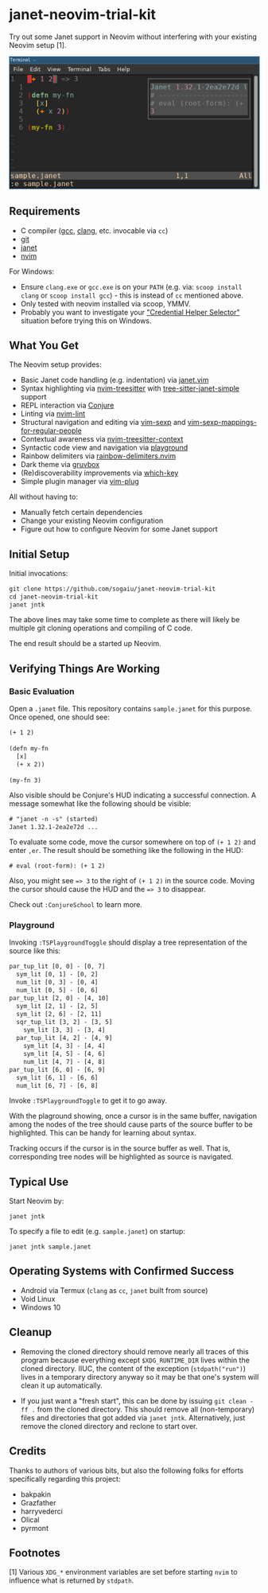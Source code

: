 # janet-neovim-trial-kit

Try out some Janet support in Neovim without interfering with
your existing Neovim setup [1].

![Demo](janet-neovim-trial-kit-linux.png?raw=true "Demo")

## Requirements

* C compiler ([gcc](https://gcc.gnu.org/),
  [clang](https://clang.llvm.org/), etc. invocable via `cc`)
* [git](https://git-scm.com/)
* [janet](https://janet-lang.org)
* [nvim](https://neovim.io)

For Windows:

* Ensure `clang.exe` or `gcc.exe` is on your `PATH` (e.g. via: `scoop
  install clang` or `scoop install gcc`) - this is instead of `cc`
  mentioned above.
* Only tested with neovim installed via scoop, YMMV.
* Probably you want to investigate your ["Credential Helper
  Selector"](https://kevinfiol.com/blog/getting-rid-of-the-credential-helper-selector-on-git-for-windows/)
  situation before trying this on Windows.

## What You Get

The Neovim setup provides:

* Basic Janet code handling (e.g. indentation) via
  [janet.vim](https://github.com/janet-lang/janet.vim)
* Syntax highlighting via
  [nvim-treesitter](https://github.com/nvim-treesitter/nvim-treesitter)
  with
  [tree-sitter-janet-simple](https://github.com/sogaiu/tree-sitter-janet-simple)
  support
* REPL interaction via [Conjure](https://github.com/Olical/conjure/)
* Linting via [nvim-lint](https://github.com/mfussenegger/nvim-lint/)
* Structural navigation and editing via
  [vim-sexp](https://github.com/guns/vim-sexp) and
  [vim-sexp-mappings-for-regular-people](https://github.com/tpope/vim-sexp-mappings-for-regular-people)
* Contextual awareness via [nvim-treesitter-context](https://github.com/nvim-treesitter/nvim-treesitter-context/)
* Syntactic code view and navigation via
  [playground](https://github.com/nvim-treesitter/playground)
* Rainbow delimiters via [rainbow-delimiters.nvim](https://github.com/HiPhish/rainbow-delimiters.nvim)
* Dark theme via [gruvbox](https://github.com/sogaiu/morhetz/gruvbox)
* (Re)discoverability improvements via [which-key](https://github.com/folke/which-key.nvim)
* Simple plugin manager via [vim-plug](https://github.com/junegunn/vim-plug)

All without having to:

* Manually fetch certain dependencies
* Change your existing Neovim configuration
* Figure out how to configure Neovim for some Janet support

## Initial Setup

Initial invocations:

```
git clone https://github.com/sogaiu/janet-neovim-trial-kit
cd janet-neovim-trial-kit
janet jntk
```

The above lines may take some time to complete as there will likely
be multiple git cloning operations and compiling of C code.

The end result should be a started up Neovim.

## Verifying Things Are Working

### Basic Evaluation

Open a `.janet` file.  This repository contains `sample.janet` for
this purpose.  Once opened, one should see:

```janet
(+ 1 2)

(defn my-fn
  [x]
  (+ x 2))

(my-fn 3)
```

Also visible should be Conjure's HUD indicating a successful
connection.  A message somewhat like the following should be visible:

```
# "janet -n -s" (started)
Janet 1.32.1-2ea2e72d ...
```

To evaluate some code, move the cursor somewhere on top of
`(+ 1 2)` and enter `,er`.  The result should be something like
the following in the HUD:

```
# eval (root-form): (+ 1 2)
```

Also, you might see `=> 3` to the right of `(+ 1 2)` in the source
code.  Moving the cursor should cause the HUD and the `=> 3` to
disappear.

Check out `:ConjureSchool` to learn more.

### Playground

Invoking `:TSPlaygroundToggle` should display a tree representation
of the source like this:

```
par_tup_lit [0, 0] - [0, 7]
  sym_lit [0, 1] - [0, 2]
  num_lit [0, 3] - [0, 4]
  num_lit [0, 5] - [0, 6]
par_tup_lit [2, 0] - [4, 10]
  sym_lit [2, 1] - [2, 5]
  sym_lit [2, 6] - [2, 11]
  sqr_tup_lit [3, 2] - [3, 5]
    sym_lit [3, 3] - [3, 4]
  par_tup_lit [4, 2] - [4, 9]
    sym_lit [4, 3] - [4, 4]
    sym_lit [4, 5] - [4, 6]
    num_lit [4, 7] - [4, 8]
par_tup_lit [6, 0] - [6, 9]
  sym_lit [6, 1] - [6, 6]
  num_lit [6, 7] - [6, 8]
```

Invoke `:TSPlaygroundToggle` to get it to go away.

With the plaground showing, once a cursor is in the same buffer,
navigation among the nodes of the tree should cause parts of the
source buffer to be highlighted.  This can be handy for learning about
syntax.

Tracking occurs if the cursor is in the source buffer as well.  That
is, corresponding tree nodes will be highlighted as source is
navigated.

## Typical Use

Start Neovim by:

```
janet jntk
```

To specify a file to edit (e.g. `sample.janet`) on startup:

```
janet jntk sample.janet
```

## Operating Systems with Confirmed Success

* Android via Termux (`clang` as `cc`, `janet` built from source)
* Void Linux
* Windows 10

## Cleanup

* Removing the cloned directory should remove nearly all traces of
  this program because everything except `$XDG_RUNTIME_DIR` lives
  within the cloned directory.  IIUC, the content of the exception
  (`stdpath("run")`) lives in a temporary directory anyway so it may be
  that one's system will clean it up automatically.

* If you just want a "fresh start", this can be done by issuing `git
  clean -ff .` from the cloned directory. This should remove all
  (non-temporary) files and directories that got added via `janet
  jntk`.  Alternatively, just remove the cloned directory and
  reclone to start over.

## Credits

Thanks to authors of various bits, but also the following folks for
efforts specifically regarding this project:

* bakpakin
* Grazfather
* harryvederci
* Olical
* pyrmont

## Footnotes

[1] Various `XDG_*` environment variables are set before starting
`nvim` to influence what is returned by `stdpath`.

